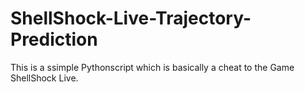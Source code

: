 # ShellShock-Live-Trajectory-Prediction
This is a ssimple Pythonscript which is basically a cheat to the Game ShellShock Live.
